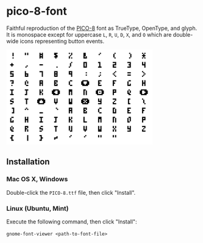# pico-8-font
Faithful reproduction of the [PICO-8](http://www.lexaloffle.com/pico-8.php) font as TrueType, OpenType, and glyph. It is monospace except for uppercase `L`, `R`, `U`, `D`, `X`, and `O` which are double-wide icons representing button events.

![install](pico-8-preview.png)

## Installation

### Mac OS X, Windows

Double-click the `PICO-8.ttf` file, then click "Install".

### Linux (Ubuntu, Mint)

Execute the following command, then click "Install": 

`gnome-font-viewer <path-to-font-file>`